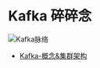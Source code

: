 # Kafka 碎碎念

![Kafka脉络](https://github.com/Whojohn/learn/blob/master/kafkalearn/docs/pic/kafka.svg?raw=true)

- [Kafka-概念&集群架构](https://github.com/Whojohn/learn/blob/master/kafkalearn/docs/Kafka-概念&基本架构.md)

